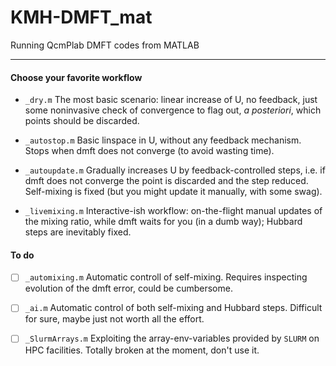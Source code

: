# KMH-DMFT_mat
Running QcmPlab DMFT codes from MATLAB

----------

#### Choose your favorite workflow

- `_dry.m` The most basic scenario: linear increase of U, no feedback, just some noninvasive check of convergence to flag out, _a posteriori_, which points should be discarded. 

- `_autostop.m` Basic linspace in U, without any feedback mechanism. Stops when dmft does not converge (to avoid wasting time).

- `_autoupdate.m` Gradually increases U by feedback-controlled steps, i.e. if dmft does not converge the point is discarded and the step reduced. Self-mixing is fixed (but you might update it manually, with some swag).

- `_livemixing.m` Interactive-ish workflow: on-the-flight manual updates of the mixing ratio, while dmft waits for you (in a dumb way); Hubbard steps are inevitably fixed.


#### To do

- [ ] `_automixing.m` Automatic controll of self-mixing. Requires inspecting evolution of the dmft error, could be cumbersome.

- [ ] `_ai.m` Automatic control of both self-mixing and Hubbard steps. Difficult for sure, maybe just not worth all the effort.

- [ ] `_SlurmArrays.m` Exploiting the array-env-variables provided by `SLURM` on HPC facilities. Totally broken at the moment, don't use it.

